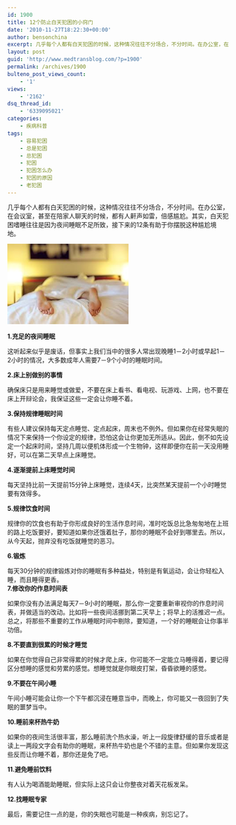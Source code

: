 ```yaml
---
id: 1900
title: 12个防止白天犯困的小窍门
date: '2010-11-27T18:22:30+00:00'
author: bensonchina
excerpt: 几乎每个人都有白天犯困的时候，这种情况往往不分场合，不分时间。在办公室，在会议室，甚至在陪家人聊天的时候，都有人鼾声如雷，倍感尴尬。其实，白天犯困嗜睡往往是因为夜间睡眠不足所致，接下来的12条有助于你摆脱这种尴尬境地。
layout: post
guid: 'http://www.medtransblog.com/?p=1900'
permalink: /archives/1900
bulteno_post_views_count:
    - '1'
views:
    - '2162'
dsq_thread_id:
    - '6339095021'
categories:
    - 疾病科普
tags:
    - 容易犯困
    - 总是犯困
    - 总犯困
    - 犯困
    - 犯困怎么办
    - 犯困的原因
    - 老犯困
---
```


几乎每个人都有白天犯困的时候，这种情况往往不分场合，不分时间。在办公室，在会议室，甚至在陪家人聊天的时候，都有人鼾声如雷，倍感尴尬。其实，白天犯困嗜睡往往是因为夜间睡眠不足所致，接下来的12条有助于你摆脱这种尴尬境地。

![](/assets/uploads/2010/11/下载-4.jpg)

**1.充足的夜间睡眠**

这听起来似乎是废话，但事实上我们当中的很多人常出现晚睡1－2小时或早起1－2小时的情况，大多数成年人需要7－9个小时的睡眠时间。

**2.床上别做别的事情**

确保床只是用来睡觉或做爱，不要在床上看书、看电视、玩游戏、上网，也不要在床上开辩论会，我保证这些一定会让你睡不着。

**3.保持规律睡眠时间**

有些人建议保持每天定点睡觉、定点起床，周末也不例外。但如果你在经常失眠的情况下来保持一个你设定的规律，恐怕这会让你更加无所适从。因此，倒不如先设定一个起床时间，坚持几周以便机体形成一个生物钟，这样即便你在前一天没用睡好，可以在第二天早点上床睡觉。

**4.逐渐提前上床睡觉时间**

每天坚持比前一天提前15分钟上床睡觉，连续4天，比突然某天提前一个小时睡觉要有效得多。

**5.规律饮食时间**

规律你的饮食也有助于你形成良好的生活作息时间，准时吃饭总比急匆匆地在上班的路上吃饭要好，要知道如果你还饿着肚子，那你的睡眠不会好到哪里去。所以，从今天起，抛弃没有吃饭就睡觉的恶习。

**6.锻炼**

每天30分钟的规律锻炼对你的睡眠有多种益处，特别是有氧运动，会让你轻松入睡，而且睡得更香。  
 **7.修改你的作息时间表**

如果你没有办法满足每天7－9小时的睡眠，那么你一定要重新审视你的作息时间表，并做适当的改动。比如将一些夜间活挪到第二天早上；将早上的活推迟一点。总之，将那些不重要的工作从睡眠时间中剔除，要知道，一个好的睡眠会让你事半功倍。

**8.不要直到很累的时候才睡觉**

如果在你觉得自己非常得累的时候才爬上床，你可能不一定能立马睡得着，要记得区分想睡的感觉和劳累的感觉。想睡觉就是你眼皮打架，昏昏欲睡的感觉。

**9.不要在午间小睡**

午间小睡可能会让你一个下午都沉浸在睡意当中，而晚上，你可能又一夜回到了失眠的噩梦当中。

**10.睡前来杯热牛奶**

如果你的夜间生活很丰富，那么睡前洗个热水澡，听上一段旋律舒缓的音乐或者是读上一两段文字会有助你的睡眠，来杯热牛奶也是个不错的主意。但如果你发现这些反而让你睡不着，那你还是免了吧。

**11.避免睡前饮料**

有人认为喝酒能助睡眠，但实际上这只会让你整夜对着天花板发呆。

**12.找睡眠专家**

最后，需要记住一点的是，你的失眠也可能是一种疾病，别忘记了。